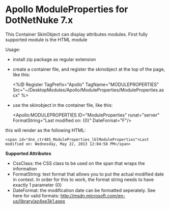 Apollo ModuleProperties for DotNetNuke 7.x
==========================================

This Container SkinObject can display attributes modules. First fully supported module is the HTML module

Usage:

* install zip package as regular extension
* create a container file, and register the skinobject at the top of the page, like this:

    <%@ Register TagPrefix="Apollo" TagName="MODULEPROPERTIES" Src="~/DesktopModules/Apollo/ModuleProperties/ModuleProperties.ascx" %>
    
* use the skinobject in the container file, like this:

    <Apollo:MODULEPROPERTIES ID="ModuleProperties" runat="server" FormatString="Last modified on: {0}" DateFormat="F"/>
    
this will render as the following HTML:

    <span id="dnn_ctr485_ModuleProperties_lblModuleProperties">Last modified on: Wednesday, May 22, 2013 12:04:58 PM</span>
    
**Supported Attributes**
* CssClass: the CSS class to be used on the span that wraps the information
* FormatString: text format that allows you to put the actual modified date in context. In order for this to work, the format string needs to have exactly 1 parameter {0}
* DateFormat: the modification date can be formatted seperately. See here for valid formats: http://msdn.microsoft.com/en-us/library/az4se3k1.aspx

